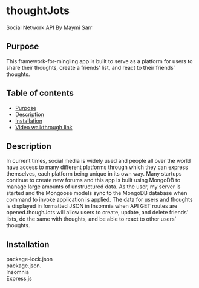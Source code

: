 # thoughtJots 
Social Network API
By Maymi Sarr


## Purpose
This framework-for-mingling app is built to serve as a platform for users to share their thoughts, create a friends’ list, and react to their friends’ thoughts. 


## Table of contents
- [Purpose](#purpose)
- [Description](#description)
- [Installation](#installation)
- [Video walkthrough link](#video)


## Description
In current times, social media is widely used and people all over the world have access to many different platforms through which they can express themselves, each platform being unique in its own way. Many startups continue to create new forums and this app is built using MongoDB to manage large amounts of unstructured data.
As the user, my server is started and the Mongoose models sync to the MongoDB database when command to invoke application is applied.
The data for users and thoughts is displayed in formatted JSON in Insomnia when API GET routes are opened.thoughJots will allow users to create, update, and delete friends' lists, do the same with thoughts, and be able to react to other users’ thoughts.






## Installation
<div>package-lock.json </div>
<div>package.json.</div>
<div>Insomnia</div>
<div>Express.js</div>